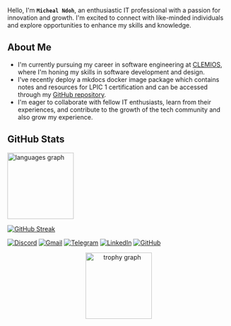 <!---
micheal-ndoh/micheal-ndoh is a ✨ special ✨ repository because its `README.md` (this file) appears on your GitHub profile.
You can click the Preview link to take a look at your changes.
--->

Hello, I'm **`Micheal Ndoh`**, an enthusiastic IT professional with a passion for innovation and growth. I'm excited to connect with like-minded individuals and explore opportunities to enhance my skills and knowledge.

## About Me
* I'm currently pursuing my career in software engineering at [CLEMIOS](https://clemios.com/), where I'm honing my skills in software development and design.
* I've recently deploy a mkdocs docker image package which contains notes and resources for LPIC 1 certification and can be accessed through my [GitHub repository](https://github.com/micheal-ndoh/MK_DOCS.git).
* I'm eager to collaborate with fellow IT enthusiasts, learn from their experiences, and contribute to the growth of the tech community and also grow my experience.
## GitHub Stats

 <img src="https://github-readme-stats.vercel.app/api/top-langs?username=Marcjazz&locale=en&hide_title=false&layout=compact&card_width=320&langs_count=5&theme=nord&hide_border=true" height="150" alt="languages graph"  />
 

[![GitHub Streak](https://github-readme-stats.vercel.app/api?username=micheal-ndoh)](https://github.com/micheal-ndoh/github-readme-stats)

 [![Discord](https://img.shields.io/badge/Discord-7289DA?style=for-the-badge&logo=discord&logoColor=white)](https://discord.com/users/1128041830760587446)
 [![Gmail](https://img.shields.io/badge/Gmail-D14836?style=for-the-badge&logo=gmail&logoColor=white)](mailto:michaelndoh9@gmail.com) 
 [![Telegram](https://img.shields.io/badge/Telegram-2CA5E0?style=for-the-badge&logo=telegram&logoColor=white)](https://t.me/@michaelndoh)
 [![LinkedIn](https://img.shields.io/badge/LinkedIn-0077B5?style=for-the-badge&logo=linkedin&logoColor=white)](https://www.linkedin.com/in/micheal-ndoh) 
[![GitHub](https://img.shields.io/badge/GitHub-100000?style=for-the-badge&logo=github&logoColor=white)](https://github.com/micheal-ndoh) 

<div align="center">
  <img src="https://github-profile-trophy.vercel.app?username=micheal-ndoh&theme=nord&column=-1&row=1&margin-w=8&margin-h=8&no-bg=false&no-frame=true&order=4" height="150" alt="trophy graph"  />
</div>


